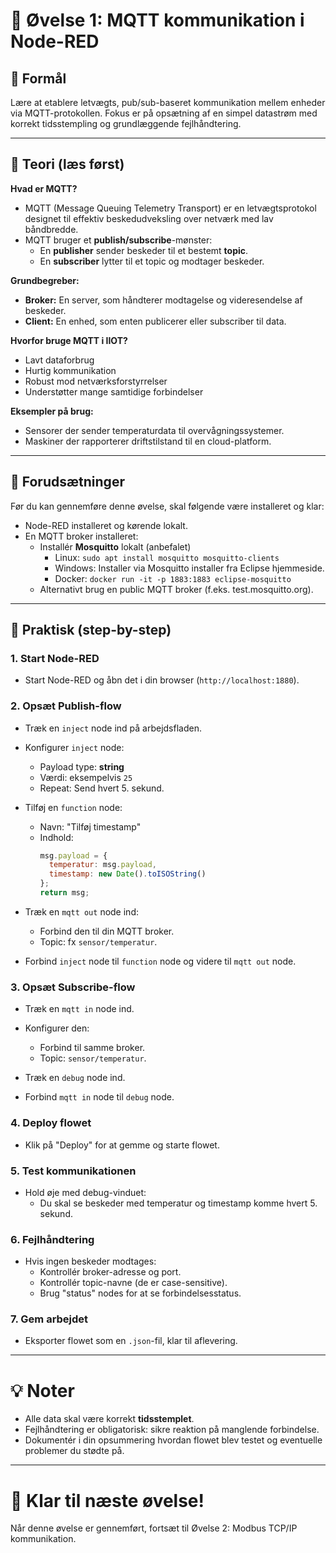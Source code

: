 
# 📝 Øvelse 1: MQTT kommunikation i Node-RED

## 🌟 Formål
Lære at etablere letvægts, pub/sub-baseret kommunikation mellem enheder via MQTT-protokollen. Fokus er på opsætning af en simpel datastrøm med korrekt tidsstempling og grundlæggende fejlhåndtering.

---

## 📖 Teori (læs først)

**Hvad er MQTT?**
- MQTT (Message Queuing Telemetry Transport) er en letvægtsprotokol designet til effektiv beskedudveksling over netværk med lav båndbredde.
- MQTT bruger et **publish/subscribe**-mønster:
  - En **publisher** sender beskeder til et bestemt **topic**.
  - En **subscriber** lytter til et topic og modtager beskeder.

**Grundbegreber:**
- **Broker:** En server, som håndterer modtagelse og videresendelse af beskeder.
- **Client:** En enhed, som enten publicerer eller subscriber til data.

**Hvorfor bruge MQTT i IIOT?**
- Lavt dataforbrug
- Hurtig kommunikation
- Robust mod netværksforstyrrelser
- Understøtter mange samtidige forbindelser

**Eksempler på brug:**
- Sensorer der sender temperaturdata til overvågningssystemer.
- Maskiner der rapporterer driftstilstand til en cloud-platform.

---

## 🔧 Forudsætninger

Før du kan gennemføre denne øvelse, skal følgende være installeret og klar:

- Node-RED installeret og kørende lokalt.
- En MQTT broker installeret:
  - Installér **Mosquitto** lokalt (anbefalet)
    - Linux: `sudo apt install mosquitto mosquitto-clients`
    - Windows: Installer via Mosquitto installer fra Eclipse hjemmeside.
    - Docker: `docker run -it -p 1883:1883 eclipse-mosquitto`
  - Alternativt brug en public MQTT broker (f.eks. test.mosquitto.org).

---

## 🔄 Praktisk (step-by-step)

### 1. Start Node-RED
- Start Node-RED og åbn det i din browser (`http://localhost:1880`).

### 2. Opsæt Publish-flow
- Træk en `inject` node ind på arbejdsfladen.
- Konfigurer `inject` node:
  - Payload type: **string**
  - Værdi: eksempelvis `25`
  - Repeat: Send hvert 5. sekund.

- Tilføj en `function` node:
  - Navn: "Tilføj timestamp"
  - Indhold:
    ```javascript
    msg.payload = {
      temperatur: msg.payload,
      timestamp: new Date().toISOString()
    };
    return msg;
    ```

- Træk en `mqtt out` node ind:
  - Forbind den til din MQTT broker.
  - Topic: fx `sensor/temperatur`.

- Forbind `inject` node til `function` node og videre til `mqtt out` node.

### 3. Opsæt Subscribe-flow
- Træk en `mqtt in` node ind.
- Konfigurer den:
  - Forbind til samme broker.
  - Topic: `sensor/temperatur`.

- Træk en `debug` node ind.
- Forbind `mqtt in` node til `debug` node.

### 4. Deploy flowet
- Klik på "Deploy" for at gemme og starte flowet.

### 5. Test kommunikationen
- Hold øje med debug-vinduet:
  - Du skal se beskeder med temperatur og timestamp komme hvert 5. sekund.

### 6. Fejlhåndtering
- Hvis ingen beskeder modtages:
  - Kontrollér broker-adresse og port.
  - Kontrollér topic-navne (de er case-sensitive).
  - Brug "status" nodes for at se forbindelsesstatus.

### 7. Gem arbejdet
- Eksporter flowet som en `.json`-fil, klar til aflevering.

---

# 💡 Noter
- Alle data skal være korrekt **tidsstemplet**.
- Fejlhåndtering er obligatorisk: sikre reaktion på manglende forbindelse.
- Dokumentér i din opsummering hvordan flowet blev testet og eventuelle problemer du stødte på.

---

# 🎉 Klar til næste øvelse!
Når denne øvelse er gennemført, fortsæt til Øvelse 2: Modbus TCP/IP kommunikation.

